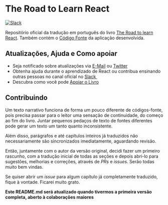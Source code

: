 # The Road to Learn React

[![Slack][image-1]][1]

Repositório oficial da tradução em português do livro [The Road to learn React][2]. Também contém o [Código Fonte][3] da aplicação desenvolvida.

## Atualizações, Ajuda e Como apoiar

* Seja notificado sobre atualizações via [E-Mail][4] ou [Twitter][5]
* Obtenha ajuda durante o aprendizado de React ou contribua ensinando outras pessoas no canal oficial no [Slack ][6]
* Descubra como você pode [Apoiar o Livro][7]

## Contribuindo

Um texto narrativo funciona de forma um pouco diferente de códigos-fonte, pois precisa passar para o leitor uma sensação de continuidade, do começo ao fim do livro. Juntar pequenos pedaços de texto de fontes diferentes pode gerar um texto um tanto quanto inconsistente.

Além disso, parágrafos e até capítulos inteiros já traduzidos não necessariamente são sincronizados imediatamente, aguardando revisão.

Então, juntamente com o autor da versão original, decidi fazer um primeiro rascunho, com a tradução inicial de todas as seções e depois abri-lo para sugestões, melhorias e correções, através de _PRs_ e _issues_. Serão todas muito bem vindas.

Se quiser abrir um _issue_ para algum capítulo já completamente traduzido, fique à vontade. Ficarei muito grato.

**Este README.md será atualizado quando tivermos a primeira versão completa, aberto à colaborações maiores**

[1]:	https://slack-the-road-to-learn-react.wieruch.com/
[2]:	https://www.robinwieruch.de/the-road-to-learn-react/ "O Caminho para aprender Re"
[3]:	https://github.com/rwieruch/hackernews-client
[4]:	https://www.getrevue.co/profile/rwieruch
[5]:	https://twitter.com/rwieruch
[6]:	https://slack-the-road-to-learn-react.wieruch.com/
[7]:	https://www.robinwieruch.de/about/

[image-1]:	https://slack-the-road-to-learn-react.wieruch.com/badge.svg